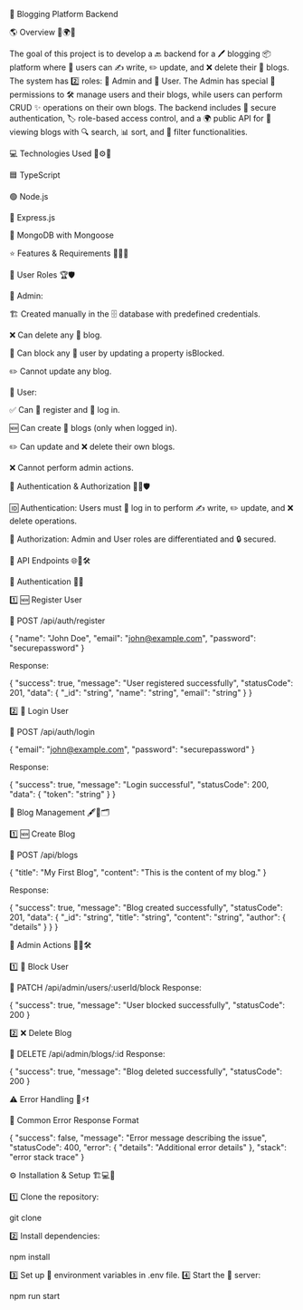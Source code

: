 📝 Blogging Platform Backend

🌎 Overview 🌟🌍✨

The goal of this project is to develop a 🔙 backend for a 🖊️ blogging 📦 platform where 👥 users can ✍️ write, ✏️ update, and ❌ delete their 📰 blogs. The system has 2️⃣ roles: 👑 Admin and 👤 User. The Admin has special 🔑 permissions to 🛠️ manage users and their blogs, while users can perform CRUD ✨ operations on their own blogs. The backend includes 🔐 secure authentication, 🏷️ role-based access control, and a 🌍 public API for 📜 viewing blogs with 🔍 search, 📊 sort, and 🔎 filter functionalities.

💻 Technologies Used 💾⚙️🔧

🟦 TypeScript

🟢 Node.js

🚀 Express.js

🍃 MongoDB with Mongoose

⭐ Features & Requirements 🚀🎯📌

👥 User Roles 🏆🛡️

👑 Admin:

🏗️ Created manually in the 🗄️ database with predefined credentials.

❌ Can delete any 📰 blog.

🚫 Can block any 👤 user by updating a property isBlocked.

✏️ Cannot update any blog.

👤 User:

✅ Can 📝 register and 🔑 log in.

🆕 Can create 📰 blogs (only when logged in).

✏️ Can update and ❌ delete their own blogs.

❌ Cannot perform admin actions.

🔐 Authentication & Authorization 🔏🔑🛡️

🆔 Authentication: Users must 🔑 log in to perform ✍️ write, ✏️ update, and ❌ delete operations.

🔑 Authorization: Admin and User roles are differentiated and 🔒 secured.

🔗 API Endpoints 🌐📡🛠️

🔐 Authentication 🔏🔑

1️⃣ 🆕 Register User

📩 POST /api/auth/register

{
  "name": "John Doe",
  "email": "john@example.com",
  "password": "securepassword"
}

Response:

{
  "success": true,
  "message": "User registered successfully",
  "statusCode": 201,
  "data": {
    "_id": "string",
    "name": "string",
    "email": "string"
  }
}

2️⃣ 🔑 Login User

📩 POST /api/auth/login

{
  "email": "john@example.com",
  "password": "securepassword"
}

Response:

{
  "success": true,
  "message": "Login successful",
  "statusCode": 200,
  "data": {
    "token": "string"
  }
}

📝 Blog Management 🖋️📖🗂️

1️⃣ 🆕 Create Blog

📩 POST /api/blogs

{
  "title": "My First Blog",
  "content": "This is the content of my blog."
}

Response:

{
  "success": true,
  "message": "Blog created successfully",
  "statusCode": 201,
  "data": {
    "_id": "string",
    "title": "string",
    "content": "string",
    "author": { "details" }
  }
}

👑 Admin Actions 🎩🔧🛠️

1️⃣ 🚫 Block User

📩 PATCH /api/admin/users/:userId/block
Response:

{
  "success": true,
  "message": "User blocked successfully",
  "statusCode": 200
}

2️⃣ ❌ Delete Blog

📩 DELETE /api/admin/blogs/:id
Response:

{
  "success": true,
  "message": "Blog deleted successfully",
  "statusCode": 200
}

⚠️ Error Handling 🚨⚡❗

🛑 Common Error Response Format

{
  "success": false,
  "message": "Error message describing the issue",
  "statusCode": 400,
  "error": { "details": "Additional error details" },
  "stack": "error stack trace"
}

⚙️ Installation & Setup 🏗️💻🔧

1️⃣ Clone the repository:

git clone <repo-url>


2️⃣ Install dependencies:

npm install

3️⃣ Set up 📝 environment variables in .env file.
4️⃣ Start the 🚀 server:

npm run start
